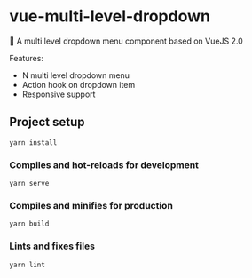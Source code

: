 # vue-multi-level-dropdown

:page_with_curl: A multi level dropdown menu component based on VueJS 2.0

Features:

* N multi level dropdown menu
* Action hook on dropdown item
* Responsive support

## Project setup
```
yarn install
```

### Compiles and hot-reloads for development
```
yarn serve
```

### Compiles and minifies for production
```
yarn build
```

### Lints and fixes files
```
yarn lint